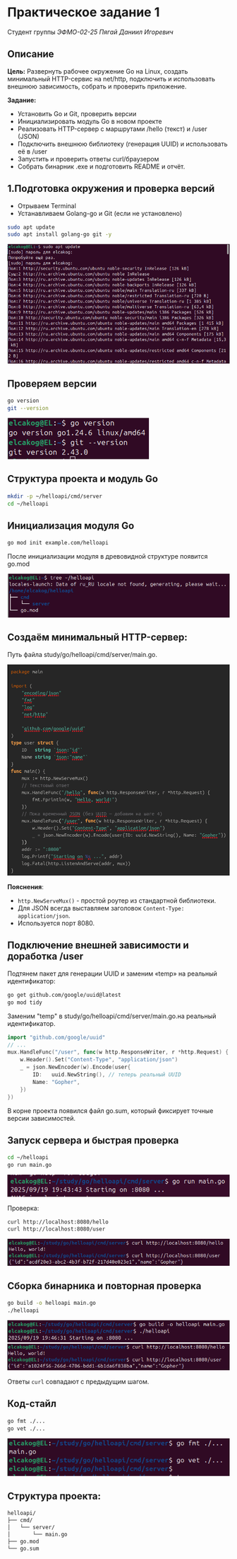 # Практическое задание 1

Студент группы *ЭФМО-02-25 
Пягай Даниил Игоревич*

## Описание

**Цель:** Развернуть рабочее окружение Go на Linux, создать минимальный HTTP-сервис на net/http, подключить и использовать внешнюю зависимость, собрать и проверить приложение.

**Задание:** 
- Установить Go и Git, проверить версии
- Инициализировать модуль Go в новом проекте
- Реализовать HTTP-сервер с маршрутами /hello (текст) и /user (JSON)
- Подключить внешнюю библиотеку (генерация UUID) и использовать её в /user
- Запустить и проверить ответы curl/браузером
- Собрать бинарник .exe и подготовить README и отчёт.

## 1.Подготовка окружения и проверка версий
- Отрываем Terminal
- Устанавливаем Golang-go и Git (если не установлено)

```bash
sudo apt update
sudo apt install golang-go git -y
```

![install-go](img/1.png)

## Проверяем версии

```bash
go version
git --version
```

![versions](img/2.png)

## Структура проекта и модуль Go

```bash
mkdir -p ~/helloapi/cmd/server
cd ~/helloapi
```

## Инициализация модуля Go

```bash
go mod init example.com/helloapi
```
После инициализации модуля в древовидной структуре появится go.mod

![versions](img/3.png)

## Создаём минимальный HTTP-сервер:

Путь файла study/go/helloapi/cmd/server/main.go.

![versions](img/4.png)

**Пояснения**:

- `http.NewServeMux()` - простой роутер из стандартной библиотеки.
- Для JSON всегда выставляем заголовок `Content-Type: application/json`.
- Используется порт 8080.

## Подключение внешней зависимости и доработка /user

Подтянем пакет для генерации UUID и заменим «temp» на реальный идентификатор:

```bash
go get github.com/google/uuid@latest
go mod tidy
```
Заменим "temp" в study/go/helloapi/cmd/server/main.go.на реальный идентификатор.

```go
import "github.com/google/uuid"
// ...
mux.HandleFunc("/user", func(w http.ResponseWriter, r *http.Request) {
    w.Header().Set("Content-Type", "application/json")
    _ = json.NewEncoder(w).Encode(user{
        ID:   uuid.NewString(), // теперь реальный UUID
        Name: "Gopher",
    })
})
```

В корне проекта появился файл go.sum,
который фиксирует точные версии зависимостей.

## Запуск сервера и быстрая проверка

```bash
cd ~/helloapi
go run main.go
```
![versions](img/5.png)

Проверка:

```bash
curl http://localhost:8080/hello
curl http://localhost:8080/user
```

![check](img/6.png)

## Сборка бинарника и повторная проверка

```bash
go build -o helloapi main.go
./helloapi
```

![build](img/7.png)
![check](img/8.png)

Ответы `curl` совпадают с предыдущим шагом.

## Код-стайл

```bash
go fmt ./...
go vet ./...
```

![fmt-vet](img/9.png)

## Структура проекта:

```text
helloapi/
├── cmd/
│   └── server/
│       └── main.go
├── go.mod
└── go.sum
```
